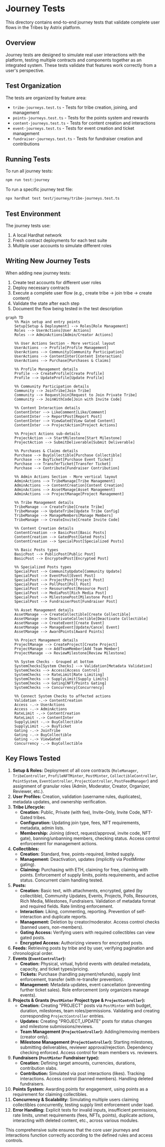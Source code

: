 # Journey Tests

This directory contains end-to-end journey tests that validate complete user flows in the Tribes by Astrix platform.

## Overview

Journey tests are designed to simulate real user interactions with the platform, testing multiple contracts and components together as an integrated system. These tests validate that features work correctly from a user's perspective.

## Test Organization

The tests are organized by feature area:

- `tribe-journeys.test.ts` - Tests for tribe creation, joining, and management
- `points-journeys.test.ts` - Tests for the points system and rewards
- `content-journeys.test.ts` - Tests for content creation and interactions
- `event-journeys.test.ts` - Tests for event creation and ticket management
- `fundraiser-journeys.test.ts` - Tests for fundraiser creation and contributions

## Running Tests

To run all journey tests:

```bash
npm run test:journey
```

To run a specific journey test file:

```bash
npx hardhat test test/journey/tribe-journeys.test.ts
```

## Test Environment

The journey tests use:

1. A local Hardhat network
2. Fresh contract deployments for each test suite
3. Multiple user accounts to simulate different roles

## Writing New Journey Tests

When adding new journey tests:

1. Create test accounts for different user roles
2. Deploy necessary contracts
3. Execute a complete user flow (e.g., create tribe → join tribe → create content)
4. Validate the state after each step
5. Document the flow being tested in the test description

```mermaid
graph TD
    %% Main setup and entry points
    Setup[Setup & Deployment] --> Roles[Role Management]
    Roles --> UserActions[User Actions]
    Roles --> AdminActions[Admin/Creator Actions]
    
    %% User Actions Section - More vertical layout
    UserActions --> Profile[Profile Management]
    UserActions --> Community[Community Participation]
    UserActions --> ContentInter[Content Interaction]
    UserActions --> Purchase[Purchases & Claims]
    
    %% Profile Management details
    Profile --> CreateProfile[Create Profile]
    Profile --> UpdateProfile[Update Profile]
    
    %% Community Participation details
    Community --> JoinTribe[Join Tribe]
    Community --> RequestJoin[Request to Join Private Tribe]
    Community --> JoinWithCode[Join with Invite Code]
    
    %% Content Interaction details
    ContentInter --> LikeComment[Like/Comment]
    ContentInter --> ReportPost[Report Post]
    ContentInter --> ViewGated[View Gated Content]
    ContentInter --> ProjectAction[Project Actions]
    
    %% Project Actions sub-details
    ProjectAction --> StartMilestone[Start Milestone]
    ProjectAction --> SubmitDeliverable[Submit Deliverable]
    
    %% Purchases & Claims details
    Purchase --> BuyCollectible[Purchase Collectible]
    Purchase --> BuyTicket[Purchase Event Ticket]
    Purchase --> TransferTicket[Transfer Ticket]
    Purchase --> Contribute[Fundraiser Contribution]
    
    %% Admin Actions Section - More vertical layout
    AdminActions --> TribeManage[Tribe Management]
    AdminActions --> ContentCreation[Content Creation]
    AdminActions --> AssetManage[Asset Management]
    AdminActions --> ProjectManage[Project Management]
    
    %% Tribe Management details
    TribeManage --> CreateTribe[Create Tribe]
    TribeManage --> UpdateTribe[Update Tribe Config]
    TribeManage --> ManageMembers[Manage Members]
    TribeManage --> CreateInvite[Create Invite Code]
    
    %% Content Creation details
    ContentCreation --> BasicPost[Basic Posts]
    ContentCreation --> GatedPost[Gated Posts]
    ContentCreation --> SpecialPost[Specialized Posts]
    
    %% Basic Posts types
    BasicPost --> PublicPost[Public Post]
    BasicPost --> EncryptedPost[Encrypted Post]
    
    %% Specialized Posts types
    SpecialPost --> CommunityUpdate[Community Update]
    SpecialPost --> EventPost[Event Post]
    SpecialPost --> ProjectPost[Project Post]
    SpecialPost --> PollPost[Poll Post]
    SpecialPost --> ResourcePost[Resource Post]
    SpecialPost --> MediaPost[Rich Media Post]
    SpecialPost --> MilestonePost[Milestone Post]
    SpecialPost --> FundraiserPost[Fundraiser Post]
    
    %% Asset Management details
    AssetManage --> CreateCollectible[Create Collectible]
    AssetManage --> DeactivateCollectible[Deactivate Collectible]
    AssetManage --> CreateEvent[Create Event]
    AssetManage --> ManageEvent[Update/Cancel Event]
    AssetManage --> AwardPoints[Award Points]
    
    %% Project Management details
    ProjectManage --> CreateProject[Create Project]
    ProjectManage --> AddTeamMember[Add Team Member]
    ProjectManage --> ReviewMilestone[Review Milestone]
    
    %% System Checks - Grouped at bottom
    SystemChecks[System Checks] --> Validation[Metadata Validation]
    SystemChecks --> Access[Access Control]
    SystemChecks --> RateLimit[Rate Limiting]
    SystemChecks --> SupplyLimit[Supply Limits]
    SystemChecks --> Gating[NFT/Points Gating]
    SystemChecks --> Concurrency[Concurrency]
    
    %% Connect System Checks to affected actions
    Validation -.-> ContentCreation
    Access -.-> UserActions
    Access -.-> AdminActions
    RateLimit -.-> ContentCreation
    RateLimit -.-> ContentInter
    SupplyLimit -.-> BuyCollectible
    SupplyLimit -.-> BuyTicket
    Gating -.-> JoinTribe
    Gating -.-> BuyCollectible
    Gating -.-> ViewGated
    Concurrency -.-> BuyCollectible
```

## Key Flows Tested

1.  **Setup & Roles:** Deployment of all core contracts (`RoleManager`, `TribeController`, `ProfileNFTMinter`, `PostMinter`, `CollectibleController`, `PointSystem`, `EventController`, `ProjectController`, `PostFeedManager`) and assignment of granular roles (Admin, Moderator, Creator, Organizer, Reviewer, etc.).
2.  **User Profiles:** Creation, validation (username rules, duplicates), metadata updates, and ownership verification.
3.  **Tribe Lifecycle:**
    *   **Creation:** Public, Private (with fee), Invite-Only, Invite Code, NFT-Gated tribes.
    *   **Configuration:** Updating join type, fees, NFT requirements, metadata, admin lists.
    *   **Membership:** Joining (direct, request/approval, invite code, NFT gate), banning/unbanning members, checking status. Access control enforcement for management actions.
4.  **Collectibles:**
    *   **Creation:** Standard, free, points-required, limited supply.
    *   **Management:** Deactivation, updates (implicitly via PostMinter gating).
    *   **Claiming:** Purchasing with ETH, claiming for free, claiming with points. Enforcement of supply limits, points requirements, and active status. Concurrent claim handling tested.
5.  **Posts:**
    *   **Creation:** Basic text, with attachments, encrypted, gated (by collectible), Community Updates, Events, Projects, Polls, Resources, Rich Media, Milestones, Fundraisers. Validation of metadata format and required fields. Rate limiting enforcement.
    *   **Interaction:** Liking, commenting, reporting. Prevention of self-interaction and duplicate reports.
    *   **Management:** Deletion by creator/moderator. Access control checks (banned users, non-members).
    *   **Gating Access:** Verifying users with required collectibles can view gated posts.
    *   **Encrypted Access:** Authorizing viewers for encrypted posts.
6.  **Feeds:** Retrieving posts by tribe and by user, verifying pagination and chronological order.
7.  **Events (`EventController`):**
    *   **Creation:** Physical, virtual, hybrid events with detailed metadata, capacity, and ticket types/pricing.
    *   **Tickets:** Purchase (handling payment/refunds), supply limit enforcement, transfer (with re-transfer prevention).
    *   **Management:** Metadata updates, event cancellation (preventing further ticket sales). Role enforcement (only organizers manage events).
8.  **Projects & Grants (`PostMinter` Project type & `ProjectController`):**
    *   **Creation:** Creating "PROJECT" posts via `PostMinter` with budget, duration, milestones, team roles/permissions. Validating and creating corresponding `ProjectController` entries.
    *   **Updates:** Creating "PROJECT_UPDATE" posts for status changes and milestone submissions/reviews.
    *   **Team Management (`ProjectController`):** Adding/removing members (creator only).
    *   **Milestone Management (`ProjectController`):** Starting milestones, submitting deliverables, reviewer approval/rejection. Dependency checking enforced. Access control for team members vs. reviewers.
9.  **Fundraisers (`PostMinter` Fundraiser type):**
    *   **Creation:** Defining target amounts, currencies, durations, contribution slabs.
    *   **Contribution:** Simulated via post interactions (likes). Tracking interactions. Access control (banned members). Handling deleted fundraisers.
10. **Points System:** Awarding points for engagement, using points as a requirement for claiming collectibles.
11. **Concurrency & Scalability:** Simulating multiple users claiming collectibles concurrently, testing supply limit enforcement under load.
12. **Error Handling:** Explicit tests for invalid inputs, insufficient permissions, rate limits, unmet requirements (fees, NFTs, points), duplicate actions, interacting with deleted content, etc., across various modules.

This comprehensive suite ensures that the core user journeys and interactions function correctly according to the defined rules and access controls. 